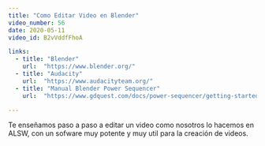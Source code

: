 ```yaml
---
title: "Como Editar Video en Blender"
video_number: 56
date: 2020-05-11
video_id: B2vVddfFhoA

links:
  - title: "Blender"
    url:  "https://www.blender.org/"
  - title: "Audacity"
    url:  "https://www.audacityteam.org/"
  - title: "Manual Blender Power Sequencer"
    url:  "https://www.gdquest.com/docs/power-sequencer/getting-started/"

---
```


Te enseñamos paso a paso a editar un video como nosotros lo hacemos en ALSW, con un sofware muy potente y muy util para la creación de videos.
